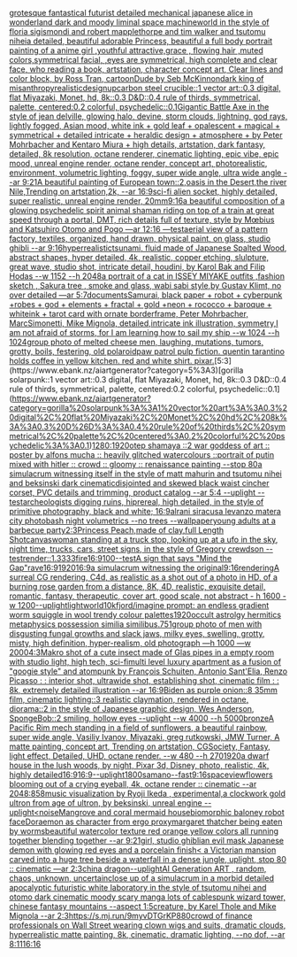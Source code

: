 [grotesque fantastical futurist detailed mechanical japanese alice in wonderland dark and moody liminal space machineworld in the style of floria sigismondi and robert mapplethorpe and tim walker and tsutomu nihei](https://www.ebank.nz/aiartgenerator?category=grotesque%20fantastical%20futurist%20detailed%20mechanical%20japanese%20alice%20in%20wonderland%20dark%20and%20moody%20liminal%20space%20machineworld%20in%20the%20style%20of%20floria%20sigismondi%20and%20robert%20mapplethorpe%20and%20tim%20walker%20and%20tsutomu%20nihei)[a detailed, beautiful adorable Princess, beautiful a full body portrait painting of a anime girl ,youthful attractive,grace , flowing hair ,muted colors,symmetrical facial, ,eyes are symmetrical, high complete and clear face, who reading a book, artstation, character concept art, Clear lines and color block, by Ross Tran, cartoon](https://www.ebank.nz/aiartgenerator?category=a%20detailed%2C%20beautiful%20adorable%20Princess%2C%20beautiful%20a%20full%20body%20portrait%20painting%20of%20a%20anime%20girl%20%2Cyouthful%20attractive%2Cgrace%20%2C%20flowing%20hair%20%2Cmuted%20colors%2Csymmetrical%20facial%2C%20%2Ceyes%20are%20symmetrical%2C%20high%20complete%20and%20clear%20face%2C%20who%20reading%20a%20book%2C%20artstation%2C%20character%20concept%20art%2C%20Clear%20lines%20and%20color%20block%2C%20by%20Ross%20Tran%2C%20cartoon)[Dude by Seb McKinnon](https://www.ebank.nz/aiartgenerator?category=Dude%20by%20Seb%20McKinnon)[dark king of misanthropy](https://www.ebank.nz/aiartgenerator?category=dark%20king%20of%20misanthropy)[realistic](https://www.ebank.nz/aiartgenerator?category=realistic)[design](https://www.ebank.nz/aiartgenerator?category=design)[up](https://www.ebank.nz/aiartgenerator?category=up)[carbon steel crucible::1 vector art::0.3 digital, flat Miyazaki, Monet, hd, 8k::0.3 D&D::0.4 rule of thirds, symmetrical, palette, centered:0.2 colorful, psychedelic::0.1](https://www.ebank.nz/aiartgenerator?category=carbon%20steel%20crucible%3A%3A1%20vector%20art%3A%3A0.3%20digital%2C%20flat%20Miyazaki%2C%20Monet%2C%20hd%2C%208k%3A%3A0.3%20D%26D%3A%3A0.4%20rule%20of%20thirds%2C%20symmetrical%2C%20palette%2C%20centered%3A0.2%20colorful%2C%20psychedelic%3A%3A0.1)[Gigantic Battle Axe in the style of jean delville, glowing halo, devine, storm clouds, lightning, god rays, lightly fogged, Asian mood, white ink + gold leaf + opalescent + magical + symmetrical + detailed intricate + heraldic design + atmosphere + by Peter Mohrbacher and Kentaro Miura + high details, artstation, dark fantasy, detailed, 8k resolution, octane renderer, cinematic lighting, epic vibe, epic mood, unreal engine render, octane render, concept art, photorealistic, environment, volumetric lighting, foggy, super wide angle, ultra wide angle --ar 9:21](https://www.ebank.nz/aiartgenerator?category=Gigantic%20Battle%20Axe%20in%20the%20style%20of%20jean%20delville%2C%20glowing%20halo%2C%20devine%2C%20storm%20clouds%2C%20lightning%2C%20god%20rays%2C%20lightly%20fogged%2C%20Asian%20mood%2C%20white%20ink%20%2B%20gold%20leaf%20%2B%20opalescent%20%2B%20magical%20%2B%20symmetrical%20%2B%20detailed%20intricate%20%2B%20heraldic%20design%20%2B%20atmosphere%20%2B%20by%20Peter%20Mohrbacher%20and%20Kentaro%20Miura%20%2B%20high%20details%2C%20artstation%2C%20dark%20fantasy%2C%20detailed%2C%208k%20resolution%2C%20octane%20renderer%2C%20cinematic%20lighting%2C%20epic%20vibe%2C%20epic%20mood%2C%20unreal%20engine%20render%2C%20octane%20render%2C%20concept%20art%2C%20photorealistic%2C%20environment%2C%20volumetric%20lighting%2C%20foggy%2C%20super%20wide%20angle%2C%20ultra%20wide%20angle%20--ar%209%3A21)[A beautiful painting of European town::2,oasis in the Desert,the river Nile,Trending on artstation,2k, --ar 16:9](https://www.ebank.nz/aiartgenerator?category=A%20beautiful%20painting%20of%20European%20town%3A%3A2%2Coasis%20in%20the%20Desert%2Cthe%20river%20Nile%2CTrending%20on%20artstation%2C2k%2C%20--ar%2016%3A9)[sci-fi alien socket, highly detailed, super realistic, unreal engine render, 20mm](https://www.ebank.nz/aiartgenerator?category=sci-fi%20alien%20socket%2C%20highly%20detailed%2C%20super%20realistic%2C%20unreal%20engine%20render%2C%2020mm)[9:16](https://www.ebank.nz/aiartgenerator?category=9%3A16)[a beautiful composition of a glowing psychedelic spirit animal shaman riding on top of a train at great speed through a portal, DMT,  rich details full of texture, style by Mœbius and Katsuhiro Otomo and Pogo —ar 12:16 —test](https://www.ebank.nz/aiartgenerator?category=a%20beautiful%20composition%20of%20a%20glowing%20psychedelic%20spirit%20animal%20shaman%20riding%20on%20top%20of%20a%20train%20at%20great%20speed%20through%20a%20portal%2C%20DMT%2C%20%20rich%20details%20full%20of%20texture%2C%20style%20by%20M%C5%93bius%20and%20Katsuhiro%20Otomo%20and%20Pogo%20%E2%80%94ar%2012%3A16%20%E2%80%94test)[aerial view of a pattern factory, textiles, organized, hand drawn, physical paint, on glass, studio ghibli --ar 9:16](https://www.ebank.nz/aiartgenerator?category=aerial%20view%20of%20a%20pattern%20factory%2C%20textiles%2C%20organized%2C%20hand%20drawn%2C%20physical%20paint%2C%20on%20glass%2C%20studio%20ghibli%20--ar%209%3A16)[hyperrealistic](https://www.ebank.nz/aiartgenerator?category=hyperrealistic)[tsunami, fluid made of Japanese Spalted Wood, abstract shapes, hyper detailed, 4k, realistic, copper etching, slulpture, great wave, studio shot, intricate detail, houdini, by Karol Bak and Filip Hodas --w 1152 --h 2048](https://www.ebank.nz/aiartgenerator?category=tsunami%2C%20fluid%20made%20of%20Japanese%20Spalted%20Wood%2C%20abstract%20shapes%2C%20hyper%20detailed%2C%204k%2C%20realistic%2C%20copper%20etching%2C%20slulpture%2C%20great%20wave%2C%20studio%20shot%2C%20intricate%20detail%2C%20houdini%2C%20by%20Karol%20Bak%20and%20Filip%20Hodas%20--w%201152%20--h%202048)[a portrait of a cat in ISSEY MIYAKE  outfits  ,fashion sketch  , Sakura tree , smoke and glass, wabi sabi style,by Gustav Klimt, no over detailed —ar 5:7](https://www.ebank.nz/aiartgenerator?category=a%20portrait%20of%20a%20cat%20in%20ISSEY%20MIYAKE%20%20outfits%20%20%2Cfashion%20sketch%20%20%2C%20Sakura%20tree%20%2C%20smoke%20and%20glass%2C%20wabi%20sabi%20style%2Cby%20Gustav%20Klimt%2C%20no%20over%20detailed%20%E2%80%94ar%205%3A7)[documents](https://www.ebank.nz/aiartgenerator?category=documents)[Samurai, black paper + robot + cyberpunk +robes + god + elements + fractal + gold +neon + rococco + baroque + whiteink + tarot card with ornate borderframe, Peter Mohrbacher, MarcSimonetti, Mike Mignola, detailed,intricate ink illustration, symmetry,](https://www.ebank.nz/aiartgenerator?category=Samurai%2C%20black%20paper%20%2B%20robot%20%2B%20cyberpunk%20%2Brobes%20%2B%20god%20%2B%20elements%20%2B%20fractal%20%2B%20gold%20%2Bneon%20%2B%20rococco%20%2B%20baroque%20%2B%20whiteink%20%2B%20tarot%20card%20with%20ornate%20borderframe%2C%20Peter%20Mohrbacher%2C%20MarcSimonetti%2C%20Mike%20Mignola%2C%20detailed%2Cintricate%20ink%20illustration%2C%20symmetry%2C)[I am not afraid of storms, for I am learning how to sail my ship  --w 1024 --h 1024](https://www.ebank.nz/aiartgenerator?category=I%20am%20not%20afraid%20of%20storms%2C%20for%20I%20am%20learning%20how%20to%20sail%20my%20ship%20%20--w%201024%20--h%201024)[group photo of melted cheese men, laughing, mutations, tumors, grotty, boils, festering, old polaroid](https://www.ebank.nz/aiartgenerator?category=group%20photo%20of%20melted%20cheese%20men%2C%20laughing%2C%20mutations%2C%20tumors%2C%20grotty%2C%20boils%2C%20festering%2C%20old%20polaroid)[paw patrol pulp fiction. quentin tarantino holds coffee in yellow kitchen. red and white shirt. pixar.](https://www.ebank.nz/aiartgenerator?category=paw%20patrol%20pulp%20fiction.%20quentin%20tarantino%20holds%20coffee%20in%20yellow%20kitchen.%20red%20and%20white%20shirt.%20pixar.)[5:3](https://www.ebank.nz/aiartgenerator?category=5%3A3)[gorilla solarpunk::1 vector art::0.3 digital, flat Miyazaki, Monet, hd, 8k::0.3 D&D::0.4 rule of thirds, symmetrical, palette, centered:0.2 colorful, psychedelic::0.1](https://www.ebank.nz/aiartgenerator?category=gorilla%20solarpunk%3A%3A1%20vector%20art%3A%3A0.3%20digital%2C%20flat%20Miyazaki%2C%20Monet%2C%20hd%2C%208k%3A%3A0.3%20D%26D%3A%3A0.4%20rule%20of%20thirds%2C%20symmetrical%2C%20palette%2C%20centered%3A0.2%20colorful%2C%20psychedelic%3A%3A0.1)[1280:1920](https://www.ebank.nz/aiartgenerator?category=1280%3A1920)[otep shamaya ::2 war goddess of art :: poster by alfons mucha :: heavily glitched watercolours ::](https://www.ebank.nz/aiartgenerator?category=otep%20shamaya%20%3A%3A2%20war%20goddess%20of%20art%20%3A%3A%20poster%20by%20alfons%20mucha%20%3A%3A%20heavily%20glitched%20watercolours%20%3A%3A)[portrait of putin mixed with hitler :: crowd :: gloomy :: renaissance painting --stop 80](https://www.ebank.nz/aiartgenerator?category=portrait%20of%20putin%20mixed%20with%20hitler%20%3A%3A%20crowd%20%3A%3A%20gloomy%20%3A%3A%20renaissance%20painting%20--stop%2080)[a simulacrum witnessing itself in the style of matt mahurin and tsutomu nihei and beksinski dark cinematic](https://www.ebank.nz/aiartgenerator?category=a%20simulacrum%20witnessing%20itself%20in%20the%20style%20of%20matt%20mahurin%20and%20tsutomu%20nihei%20and%20beksinski%20dark%20cinematic)[disjointed and skewed black waist cincher corset, PVC details and trimming, product catalog --ar 5:4 --uplight --test](https://www.ebank.nz/aiartgenerator?category=disjointed%20and%20skewed%20black%20waist%20cincher%20corset%2C%20PVC%20details%20and%20trimming%2C%20product%20catalog%20--ar%205%3A4%20--uplight%20--test)[archeologists digging ruins, hiprereal, high detailed, in the style of primitive photography, black and white; 16:9](https://www.ebank.nz/aiartgenerator?category=archeologists%20digging%20ruins%2C%20hiprereal%2C%20high%20detailed%2C%20in%20the%20style%20of%20primitive%20photography%2C%20black%20and%20white%3B%2016%3A9)[alrani siracusa levanzo matera city photobash night volumetrics --no trees --wallpaper](https://www.ebank.nz/aiartgenerator?category=alrani%20siracusa%20levanzo%20matera%20city%20photobash%20night%20volumetrics%20--no%20trees%20--wallpaper)[young adults at a barbecue party](https://www.ebank.nz/aiartgenerator?category=young%20adults%20at%20a%20barbecue%20party)[2:3](https://www.ebank.nz/aiartgenerator?category=2%3A3)[Princess Peach,made of clay,full Length Shot](https://www.ebank.nz/aiartgenerator?category=Princess%20Peach%2Cmade%20of%20clay%2Cfull%20Length%20Shot)[canvas](https://www.ebank.nz/aiartgenerator?category=canvas)[woman standing at a truck stop, looking up at a ufo in the sky, night time, trucks, cars, street signs, in the style of Gregory crewdson --test](https://www.ebank.nz/aiartgenerator?category=woman%20standing%20at%20a%20truck%20stop%2C%20looking%20up%20at%20a%20ufo%20in%20the%20sky%2C%20night%20time%2C%20trucks%2C%20cars%2C%20street%20signs%2C%20in%20the%20style%20of%20Gregory%20crewdson%20--test)[render::1.3333](https://www.ebank.nz/aiartgenerator?category=render%3A%3A1.3333)[fire](https://www.ebank.nz/aiartgenerator?category=fire)[16:9](https://www.ebank.nz/aiartgenerator?category=16%3A9)[100](https://www.ebank.nz/aiartgenerator?category=100)[--test](https://www.ebank.nz/aiartgenerator?category=--test)[A sign that says "Mind the Gap"](https://www.ebank.nz/aiartgenerator?category=A%20sign%20that%20says%20%22Mind%20the%20Gap%22)[rave](https://www.ebank.nz/aiartgenerator?category=rave)[16:9](https://www.ebank.nz/aiartgenerator?category=16%3A9)[1920](https://www.ebank.nz/aiartgenerator?category=1920)[16:9](https://www.ebank.nz/aiartgenerator?category=16%3A9)[a simulacrum witnessing the original](https://www.ebank.nz/aiartgenerator?category=a%20simulacrum%20witnessing%20the%20original)[9:16](https://www.ebank.nz/aiartgenerator?category=9%3A16)[rendering](https://www.ebank.nz/aiartgenerator?category=rendering)[A surreal CG rendering, C4d, as realistic as a shot out of a photo in HD, of a burning rose garden from a distance, 8K, 4D, realistic, exquisite detail, romantic, fantasy, therapeutic, cover art, good scale, not abstract - h 1600 - w 1200](https://www.ebank.nz/aiartgenerator?category=A%20surreal%20CG%20rendering%2C%20C4d%2C%20as%20realistic%20as%20a%20shot%20out%20of%20a%20photo%20in%20HD%2C%20of%20a%20burning%20rose%20garden%20from%20a%20distance%2C%208K%2C%204D%2C%20realistic%2C%20exquisite%20detail%2C%20romantic%2C%20fantasy%2C%20therapeutic%2C%20cover%20art%2C%20good%20scale%2C%20not%20abstract%20-%20h%201600%20-%20w%201200)[--uplight](https://www.ebank.nz/aiartgenerator?category=--uplight)[light](https://www.ebank.nz/aiartgenerator?category=light)[world](https://www.ebank.nz/aiartgenerator?category=world)[10k](https://www.ebank.nz/aiartgenerator?category=10k)[fjord](https://www.ebank.nz/aiartgenerator?category=fjord)[/imagine prompt: an endless gradient worm squiggle in wool trendy colour palettes](https://www.ebank.nz/aiartgenerator?category=/imagine%20prompt%3A%20an%20endless%20gradient%20worm%20squiggle%20in%20wool%20trendy%20colour%20palettes)[1920](https://www.ebank.nz/aiartgenerator?category=1920)[occult astrolgy hermitics metaphysics possession similia similibus](https://www.ebank.nz/aiartgenerator?category=occult%20astrolgy%20hermitics%20metaphysics%20possession%20similia%20similibus)[.75](https://www.ebank.nz/aiartgenerator?category=.75)[1](https://www.ebank.nz/aiartgenerator?category=1)[group photo of men with disgusting fungal growths and slack jaws, milky eyes, swelling, grotty, misty, high definition, hyper-realism, old photograph —h 1000 —w 2000](https://www.ebank.nz/aiartgenerator?category=group%20photo%20of%20men%20with%20disgusting%20fungal%20growths%20and%20slack%20jaws%2C%20milky%20eyes%2C%20swelling%2C%20grotty%2C%20misty%2C%20high%20definition%2C%20hyper-realism%2C%20old%20photograph%20%E2%80%94h%201000%20%E2%80%94w%202000)[4:3](https://www.ebank.nz/aiartgenerator?category=4%3A3)[Makro shot of a cute insect made of Glas pipes in a empty room with studio light, high tech, sci-fi](https://www.ebank.nz/aiartgenerator?category=Makro%20shot%20of%20a%20cute%20insect%20made%20of%20Glas%20pipes%20in%20a%20empty%20room%20with%20studio%20light%2C%20high%20tech%2C%20sci-fi)[multi level luxury apartment as a fusion of "googie style" and atompunk by François Schuiten, Antonio Sant'Elia, Renzo Picasso : : interior shot, ultrawide shot, establishing shot, cinematic film : : 8k, extremely detailed illustration --ar 16:9](https://www.ebank.nz/aiartgenerator?category=multi%20level%20luxury%20apartment%20as%20a%20fusion%20of%20%22googie%20style%22%20and%20atompunk%20by%20Fran%C3%A7ois%20Schuiten%2C%20Antonio%20Sant%27Elia%2C%20Renzo%20Picasso%20%3A%20%3A%20interior%20shot%2C%20ultrawide%20shot%2C%20establishing%20shot%2C%20cinematic%20film%20%3A%20%3A%208k%2C%20extremely%20detailed%20illustration%20--ar%2016%3A9)[Biden as purple onion::8 35mm film, cinematic lighting::3 realistic claymation, rendered in octane, diorama::2 in the style of Japanese graphic design, Wes Anderson, SpongeBob::2 smiling, hollow eyes --uplight --w 4000 --h 5000](https://www.ebank.nz/aiartgenerator?category=Biden%20as%20purple%20onion%3A%3A8%2035mm%20film%2C%20cinematic%20lighting%3A%3A3%20realistic%20claymation%2C%20rendered%20in%20octane%2C%20diorama%3A%3A2%20in%20the%20style%20of%20Japanese%20graphic%20design%2C%20Wes%20Anderson%2C%20SpongeBob%3A%3A2%20smiling%2C%20hollow%20eyes%20--uplight%20--w%204000%20--h%205000)[bronze](https://www.ebank.nz/aiartgenerator?category=bronze)[A Pacific Rim mech standing in a field of sunflowers, a beautiful rainbow, super wide angle, Vasiliy Ivanov, Miyazaki, greg rutkowski, JMW Turner, A matte painting, concept art, Trending on artstation, CGSociety, Fantasy, light effect, Detailed, UHD, octane render. --w 480 --h 270](https://www.ebank.nz/aiartgenerator?category=A%20Pacific%20Rim%20mech%20standing%20in%20a%20field%20of%20sunflowers%2C%20a%20beautiful%20rainbow%2C%20super%20wide%20angle%2C%20Vasiliy%20Ivanov%2C%20Miyazaki%2C%20greg%20rutkowski%2C%20JMW%20Turner%2C%20A%20matte%20painting%2C%20concept%20art%2C%20Trending%20on%20artstation%2C%20CGSociety%2C%20Fantasy%2C%20light%20effect%2C%20Detailed%2C%20UHD%2C%20octane%20render.%20--w%20480%20--h%20270)[1920](https://www.ebank.nz/aiartgenerator?category=1920)[a dwarf house in the lush woods, by night, Pixar 3d, Disney, photo, realistic, 4k, highly detailed](https://www.ebank.nz/aiartgenerator?category=a%20dwarf%20house%20in%20the%20lush%20woods%2C%20by%20night%2C%20Pixar%203d%2C%20Disney%2C%20photo%2C%20realistic%2C%204k%2C%20highly%20detailed)[16:9](https://www.ebank.nz/aiartgenerator?category=16%3A9)[16:9](https://www.ebank.nz/aiartgenerator?category=16%3A9)[--uplight](https://www.ebank.nz/aiartgenerator?category=--uplight)[1800s](https://www.ebank.nz/aiartgenerator?category=1800s)[amano](https://www.ebank.nz/aiartgenerator?category=amano)[--fast](https://www.ebank.nz/aiartgenerator?category=--fast)[9:16](https://www.ebank.nz/aiartgenerator?category=9%3A16)[space](https://www.ebank.nz/aiartgenerator?category=space)[view](https://www.ebank.nz/aiartgenerator?category=view)[flowers blooming out of a crying eyeball, 4k, octane render :: cinematic --ar 2048:858](https://www.ebank.nz/aiartgenerator?category=flowers%20blooming%20out%20of%20a%20crying%20eyeball%2C%204k%2C%20octane%20render%20%3A%3A%20cinematic%20--ar%202048%3A858)[music visualization by Ryoji Ikeda , experimental,](https://www.ebank.nz/aiartgenerator?category=music%20visualization%20by%20Ryoji%20Ikeda%20%2C%20experimental%2C)[a clockwork gold ultron from age of ultron, by beksinski, unreal engine --uplight](https://www.ebank.nz/aiartgenerator?category=a%20clockwork%20gold%20ultron%20from%20age%20of%20ultron%2C%20by%20beksinski%2C%20unreal%20engine%20--uplight)[<noise](https://www.ebank.nz/aiartgenerator?category=%3Cnoise)[Mangrove and coral mermaid house](https://www.ebank.nz/aiartgenerator?category=Mangrove%20and%20coral%20mermaid%20house)[biomorphic baloney robot face](https://www.ebank.nz/aiartgenerator?category=biomorphic%20baloney%20robot%20face)[Doraemon as character from ergo proxy](https://www.ebank.nz/aiartgenerator?category=Doraemon%20as%20character%20from%20ergo%20proxy)[margaret thatcher being eaten by worms](https://www.ebank.nz/aiartgenerator?category=margaret%20thatcher%20being%20eaten%20by%20worms)[beautiful watercolor texture red orange yellow colors all running together blending together  --ar 9:21](https://www.ebank.nz/aiartgenerator?category=beautiful%20watercolor%20texture%20red%20orange%20yellow%20colors%20all%20running%20together%20blending%20together%20%20--ar%209%3A21)[girl, studio ghibli](https://www.ebank.nz/aiartgenerator?category=girl%2C%20studio%20ghibli)[an evil mask Japanese demon with glowing red eyes and a porcelain finish](https://www.ebank.nz/aiartgenerator?category=an%20evil%20mask%20Japanese%20demon%20with%20glowing%20red%20eyes%20and%20a%20porcelain%20finish)[< a Victorian mansion carved into a huge tree beside a waterfall in a dense jungle, uplight, stop 80 :: cinematic —ar 2:3](https://www.ebank.nz/aiartgenerator?category=%3C%20a%20Victorian%20mansion%20carved%20into%20a%20huge%20tree%20beside%20a%20waterfall%20in%20a%20dense%20jungle%2C%20uplight%2C%20stop%2080%20%3A%3A%20cinematic%20%E2%80%94ar%202%3A3)[china dragon](https://www.ebank.nz/aiartgenerator?category=china%20dragon)[--uplight](https://www.ebank.nz/aiartgenerator?category=--uplight)[AI Generation ART , random, chaos, unknown, uncertain](https://www.ebank.nz/aiartgenerator?category=AI%20Generation%20ART%20%2C%20random%2C%20chaos%2C%20unknown%2C%20uncertain)[close up of a simulacrum in a morbid detailed apocalyptic futuristic white laboratory in the style of tsutomu nihei and otomo dark cinematic moody scary manga lots of cables](https://www.ebank.nz/aiartgenerator?category=close%20up%20of%20a%20simulacrum%20in%20a%20morbid%20detailed%20apocalyptic%20futuristic%20white%20laboratory%20in%20the%20style%20of%20tsutomu%20nihei%20and%20otomo%20dark%20cinematic%20moody%20scary%20manga%20lots%20of%20cables)[punk wizard tower, chinese fantasy mountains --aspect 1:5](https://www.ebank.nz/aiartgenerator?category=punk%20wizard%20tower%2C%20chinese%20fantasy%20mountains%20--aspect%201%3A5)[creature, by Karel Thole and Mike Mignola --ar 2:3](https://www.ebank.nz/aiartgenerator?category=creature%2C%20by%20Karel%20Thole%20and%20Mike%20Mignola%20--ar%202%3A3)[<https://s.mj.run/9myvDTGrKP8>](https://www.ebank.nz/aiartgenerator?category=%3Chttps%3A//s.mj.run/9myvDTGrKP8%3E)[80](https://www.ebank.nz/aiartgenerator?category=80)[crowd of finance professionals on Wall Street wearing clown wigs and suits, dramatic clouds, hyperrealistic matte painting, 8k, cinematic, dramatic lighting, --no dof, --ar 8:11](https://www.ebank.nz/aiartgenerator?category=crowd%20of%20finance%20professionals%20on%20Wall%20Street%20wearing%20clown%20wigs%20and%20suits%2C%20dramatic%20clouds%2C%20hyperrealistic%20matte%20painting%2C%208k%2C%20cinematic%2C%20dramatic%20lighting%2C%20--no%20dof%2C%20--ar%208%3A11)[16:16](https://www.ebank.nz/aiartgenerator?category=16%3A16)
